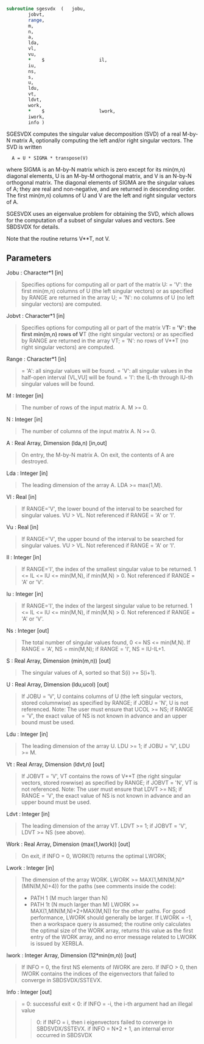 ```fortran
subroutine sgesvdx	(	jobu,
		jobvt,
		range,
		m,
		n,
		a,
		lda,
		vl,
		vu,
		*    $                    il,
		iu,
		ns,
		s,
		u,
		ldu,
		vt,
		ldvt,
		work,
		*    $                    lwork,
		iwork,
		info )
```

  SGESVDX computes the singular value decomposition (SVD) of a real
  M-by-N matrix A, optionally computing the left and/or right singular
  vectors. The SVD is written

      A = U * SIGMA * transpose(V)

  where SIGMA is an M-by-N matrix which is zero except for its
  min(m,n) diagonal elements, U is an M-by-M orthogonal matrix, and
  V is an N-by-N orthogonal matrix.  The diagonal elements of SIGMA
  are the singular values of A; they are real and non-negative, and
  are returned in descending order.  The first min(m,n) columns of
  U and V are the left and right singular vectors of A.

  SGESVDX uses an eigenvalue problem for obtaining the SVD, which
  allows for the computation of a subset of singular values and
  vectors. See SBDSVDX for details.

  Note that the routine returns V**T, not V.

## Parameters
Jobu : Character*1 [in]
> Specifies options for computing all or part of the matrix U:
> = 'V':  the first min(m,n) columns of U (the left singular
> vectors) or as specified by RANGE are returned in
> the array U;
> = 'N':  no columns of U (no left singular vectors) are
> computed.

Jobvt : Character*1 [in]
> Specifies options for computing all or part of the matrix
> V**T:
> = 'V':  the first min(m,n) rows of V**T (the right singular
> vectors) or as specified by RANGE are returned in
> the array VT;
> = 'N':  no rows of V**T (no right singular vectors) are
> computed.

Range : Character*1 [in]
> = 'A': all singular values will be found.
> = 'V': all singular values in the half-open interval (VL,VU]
> will be found.
> = 'I': the IL-th through IU-th singular values will be found.

M : Integer [in]
> The number of rows of the input matrix A.  M >= 0.

N : Integer [in]
> The number of columns of the input matrix A.  N >= 0.

A : Real Array, Dimension (lda,n) [in,out]
> On entry, the M-by-N matrix A.
> On exit, the contents of A are destroyed.

Lda : Integer [in]
> The leading dimension of the array A.  LDA >= max(1,M).

Vl : Real [in]
> If RANGE='V', the lower bound of the interval to
> be searched for singular values. VU > VL.
> Not referenced if RANGE = 'A' or 'I'.

Vu : Real [in]
> If RANGE='V', the upper bound of the interval to
> be searched for singular values. VU > VL.
> Not referenced if RANGE = 'A' or 'I'.

Il : Integer [in]
> If RANGE='I', the index of the
> smallest singular value to be returned.
> 1 <= IL <= IU <= min(M,N), if min(M,N) > 0.
> Not referenced if RANGE = 'A' or 'V'.

Iu : Integer [in]
> If RANGE='I', the index of the
> largest singular value to be returned.
> 1 <= IL <= IU <= min(M,N), if min(M,N) > 0.
> Not referenced if RANGE = 'A' or 'V'.

Ns : Integer [out]
> The total number of singular values found,
> 0 <= NS <= min(M,N).
> If RANGE = 'A', NS = min(M,N); if RANGE = 'I', NS = IU-IL+1.

S : Real Array, Dimension (min(m,n)) [out]
> The singular values of A, sorted so that S(i) >= S(i+1).

U : Real Array, Dimension (ldu,ucol) [out]
> If JOBU = 'V', U contains columns of U (the left singular
> vectors, stored columnwise) as specified by RANGE; if
> JOBU = 'N', U is not referenced.
> Note: The user must ensure that UCOL >= NS; if RANGE = 'V',
> the exact value of NS is not known in advance and an upper
> bound must be used.

Ldu : Integer [in]
> The leading dimension of the array U.  LDU >= 1; if
> JOBU = 'V', LDU >= M.

Vt : Real Array, Dimension (ldvt,n) [out]
> If JOBVT = 'V', VT contains the rows of V**T (the right singular
> vectors, stored rowwise) as specified by RANGE; if JOBVT = 'N',
> VT is not referenced.
> Note: The user must ensure that LDVT >= NS; if RANGE = 'V',
> the exact value of NS is not known in advance and an upper
> bound must be used.

Ldvt : Integer [in]
> The leading dimension of the array VT.  LDVT >= 1; if
> JOBVT = 'V', LDVT >= NS (see above).

Work : Real Array, Dimension (max(1,lwork)) [out]
> On exit, if INFO = 0, WORK(1) returns the optimal LWORK;

Lwork : Integer [in]
> The dimension of the array WORK.
> LWORK >= MAX(1,MIN(M,N)*(MIN(M,N)+4)) for the paths (see
> comments inside the code):
> - PATH 1  (M much larger than N)
> - PATH 1t (N much larger than M)
> LWORK >= MAX(1,MIN(M,N)*2+MAX(M,N)) for the other paths.
> For good performance, LWORK should generally be larger.
> If LWORK = -1, then a workspace query is assumed; the routine
> only calculates the optimal size of the WORK array, returns
> this value as the first entry of the WORK array, and no error
> message related to LWORK is issued by XERBLA.

Iwork : Integer Array, Dimension (12*min(m,n)) [out]
> If INFO = 0, the first NS elements of IWORK are zero. If INFO > 0,
> then IWORK contains the indices of the eigenvectors that failed
> to converge in SBDSVDX/SSTEVX.

Info : Integer [out]
> = 0:  successful exit
> < 0:  if INFO = -i, the i-th argument had an illegal value
> > 0:  if INFO = i, then i eigenvectors failed to converge
> in SBDSVDX/SSTEVX.
> if INFO = N*2 + 1, an internal error occurred in
> SBDSVDX

